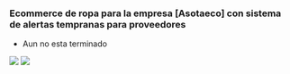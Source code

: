 ### Ecommerce de ropa para la empresa [Asotaeco] con sistema de alertas tempranas para proveedores

- Aun no esta terminado 


![](https://img.shields.io/github/stars/AlexanderA31/Asotaecommerce) ![](https://img.shields.io/github/release/AlexanderA31/Asotaecommerce)
